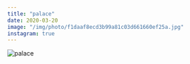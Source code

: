 ```yaml
---
title: "palace"
date: 2020-03-20
image: "/img/photo/f1daaf8ecd3b99a81c03d661660ef25a.jpg"
instagram: true
---
```


![palace](/img/photo/f1daaf8ecd3b99a81c03d661660ef25a.jpg)
